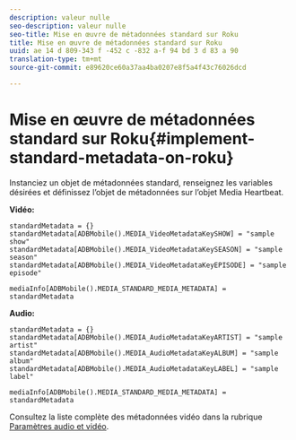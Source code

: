 ```yaml
---
description: valeur nulle
seo-description: valeur nulle
seo-title: Mise en œuvre de métadonnées standard sur Roku
title: Mise en œuvre de métadonnées standard sur Roku
uuid: ae 14 d 809-343 f -452 c -832 a-f 94 bd 3 d 83 a 90
translation-type: tm+mt
source-git-commit: e89620ce60a37aa4ba0207e8f5a4f43c76026dcd

---
```



# Mise en œuvre de métadonnées standard sur Roku{#implement-standard-metadata-on-roku}

Instanciez un objet de métadonnées standard, renseignez les variables désirées et définissez l’objet de métadonnées sur l’objet Media Heartbeat.

**Vidéo:**

```
standardMetadata = {} 
standardMetadata[ADBMobile().MEDIA_VideoMetadataKeySHOW] = "sample show" 
standardMetadata[ADBMobile().MEDIA_VideoMetadataKeySEASON] = "sample season" 
standardMetadata[ADBMobile().MEDIA_VideoMetadataKeyEPISODE] = "sample episode" 

mediaInfo[ADBMobile().MEDIA_STANDARD_MEDIA_METADATA] = standardMetadata 
```

**Audio:**

```
standardMetadata = {} 
standardMetadata[ADBMobile().MEDIA_AudioMetadataKeyARTIST] = "sample artist" 
standardMetadata[ADBMobile().MEDIA_AudioMetadataKeyALBUM] = "sample album" 
standardMetadata[ADBMobile().MEDIA_AudioMetadataKeyLABEL] = "sample label"

mediaInfo[ADBMobile().MEDIA_STANDARD_MEDIA_METADATA] = standardMetadata 
```

Consultez la liste complète des métadonnées vidéo dans la rubrique [Paramètres audio et vidéo](/help/metrics-and-metadata/audio-video-parameters.md).

